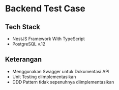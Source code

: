# Backend Test Case

## Tech Stack
- NestJS Framework With TypeScript
- PostgreSQL v.12

## Keterangan
- Menggunakan Swagger untuk Dokumentasi API
- Unit Testing diimplementasikan
- DDD Pattern tidak sepenuhnya diimplementasikan